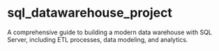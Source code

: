 # sql_datawarehouse_project
A comprehensive guide to building a modern data warehouse with SQL Server, including ETL processes, data modeling, and analytics.
